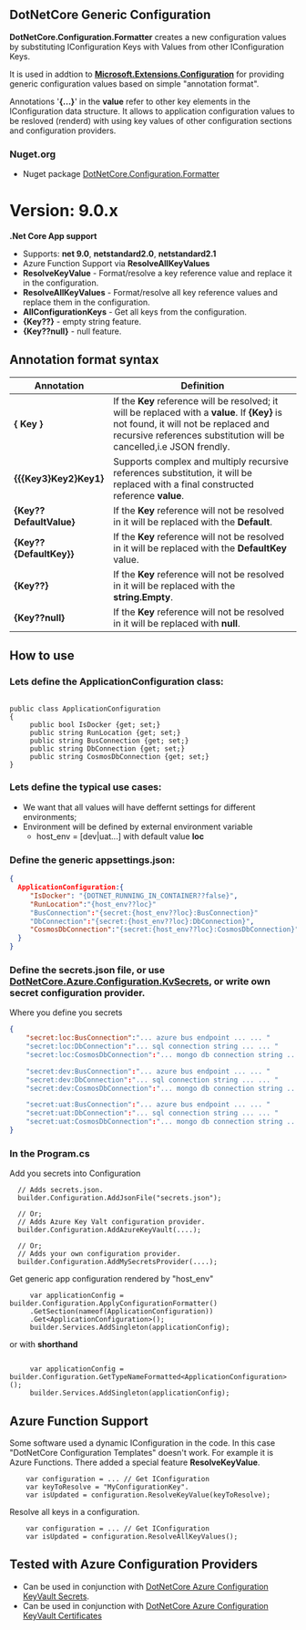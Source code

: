 ## DotNetCore Generic Configuration

**DotNetCore.Configuration.Formatter** creates a new configuration values by substituting IConfiguration Keys with Values from other IConfiguration Keys.

It is used in addtion to [**Microsoft.Extensions.Configuration**](https://docs.microsoft.com/en-us/aspnet/core/fundamentals/configuration/?view=aspnetcore-6.0)
for providing generic configuration values based on simple "annotation format".

Annotations '**\{...\}**' in the **value** refer to other key elements in the IConfiguration data structure.
It allows to application configuration values to be resloved (renderd) with using key values of other configuration sections and configuration providers.

### Nuget.org

- Nuget package [DotNetCore.Configuration.Formatter](https://www.nuget.org/packages/DotNetCore.Configuration.Formatter/)


# Version: 9.0.x
**.Net Core App support**
- Supports: **net 9.0**, **netstandard2.0**, **netstandard2.1**
- Azure Function Support via **ResolveAllKeyValues**
- **ResolveKeyValue** - Format/resolve a key reference value and replace it in the configuration. 
- **ResolveAllKeyValues** - Format/resolve all key reference values and replace them in the configuration. 
- **AllConfigurationKeys** - Get all keys from the configuration.
- **\{Key??}** - empty string feature.
- **\{Key??null}** - null feature. 

## Annotation format syntax

|  Annotation   | Definition  |
-----------------------------------------------   | ---  |
 **\{ Key }**  |  If the **Key**  reference will be resolved; it will be replaced with a **value**. If **\{Key}** is not found, it will not be replaced and recursive references substitution will be cancelled,i.e JSON frendly.
 **\{{{Key3}Key2}Key1}**   |  Supports complex and multiply recursive references substitution, it will be replaced with a final constructed reference **value**.
 **\{Key??DefaultValue}**   | If the **Key** reference will not be resolved in it will be replaced with the **Default**.
 **\{Key??\{DefaultKey}}** | If the **Key** reference will not be resolved in it will be replaced with the **DefaultKey** value.
  **\{Key??}**   | If the **Key** reference will not be resolved in it will be replaced with the **string.Empty**.
 **\{Key??null}**   | If the **Key** reference will not be resolved in it will be replaced with **null**.
  


## How to use 

### Lets define the ApplicationConfiguration class:

``` CSharp

public class ApplicationConfiguration 
{
     public bool IsDocker {get; set;}
     public string RunLocation {get; set;}
     public string BusConnection {get; set;}
     public string DbConnection {get; set;}
     public string CosmosDbConnection {get; set;}
}
```

### Lets define the typical use cases:
 - We want that all values will have deffernt settings for different environments;
 - Environment will be defined by external environment variable 
     - host_env = [dev|uat...] with default value **loc**

### Define the generic appsettings.json:

``` JSON 
{
  ApplicationConfiguration:{
     "IsDocker": "{DOTNET_RUNNING_IN_CONTAINER??false}",
     "RunLocation":"{host_env??loc}"
     "BusConnection":"{secret:{host_env??loc}:BusConnection}"
     "DbConnection":"{secret:{host_env??loc}:DbConnection}",
     "CosmosDbConnection":"{secret:{host_env??loc}:CosmosDbConnection}"
  }
}
```

### Define the secrets.json file, or use [DotNetCore.Azure.Configuration.KvSecrets](https://www.nuget.org/packages/DotNetCore.Azure.Configuration.KvSecrets), or write own secret configuration provider.

Where you define you secrets
``` JSON
{
    "secret:loc:BusConnection":"... azure bus endpoint ... ... "
    "secret:loc:DbConnection":"... sql connection string ... ... "
    "secret:loc:CosmosDbConnection":"... mongo db connection string ... ... "

    "secret:dev:BusConnection":"... azure bus endpoint ... ... "
    "secret:dev:DbConnection":"... sql connection string ... ... "
    "secret:dev:CosmosDbConnection":"... mongo db connection string ... ... "

    "secret:uat:BusConnection":"... azure bus endpoint ... ... "
    "secret:uat:DbConnection":"... sql connection string ... ... "
    "secret:uat:CosmosDbConnection":"... mongo db connection string ... ... "
}
```

### In the Program.cs

Add you secrets into Configuration  

``` CSharp
  // Adds secrets.json.
  builder.Configuration.AddJsonFile("secrets.json");

  // Or;
  // Adds Azure Key Valt configuration provider.
  builder.Configuration.AddAzureKeyVault(....);

  // Or;
  // Adds your own configuration provider.
  builder.Configuration.AddMySecretsProvider(....);
```

Get generic app configuration rendered by "host_env" 

``` CSharp
     var applicationConfig = builder.Configuration.ApplyConfigurationFormatter()
     .GetSection(nameof(ApplicationConfiguration))
     .Get<ApplicationConfiguration>();
     builder.Services.AddSingleton(applicationConfig);
  ```

or with **shorthand** 

``` CSharp

     var applicationConfig = builder.Configuration.GetTypeNameFormatted<ApplicationConfiguration>();
     builder.Services.AddSingleton(applicationConfig);
```


## Azure Function Support

Some software used a dynamic IConfiguration in the code. In this case  "DotNetCore Configuration Templates" doesn't work.
For example it is Azure Functions. There added a special feature **ResolveKeyValue**.

``` CSharp
    var configuration = ... // Get IConfiguration
    var keyToResolve = "MyConfigurationKey".
    var isUpdated = configuration.ResolveKeyValue(keyToResolve);
```

Resolve all keys in a configuration.

``` CSharp
    var configuration = ... // Get IConfiguration
    var isUpdated = configuration.ResolveAllKeyValues();
```

## Tested with Azure Configuration Providers

- Can be used in conjunction with [DotNetCore Azure Configuration KeyVault Secrets](https://github.com/Wallsmedia/DotNetCore.Azure.Configuration.KvSecrets).
- Can be used in conjunction with [DotNetCore Azure Configuration KeyVault Certificates](https://github.com/Wallsmedia/DotNetCore.Azure.Configuration.KvCertificates)
